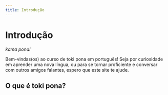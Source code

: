 ```yaml
---
title: Introdução
---
```

# Introdução

_kama pona!_

Bem-vindas(os) ao curso de toki pona em português! Seja por curiosidade em aprender uma nova língua, ou para se tornar proficiente e conversar com outros amigos falantes, espero que este site te ajude.

## O que é toki pona?
